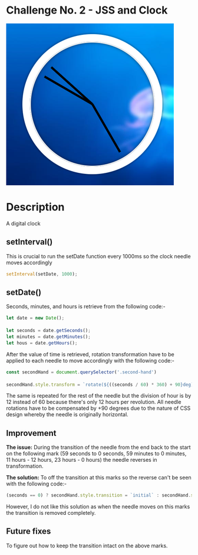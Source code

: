 # Challenge No. 2 - JSS and Clock

![JS and CSS Clock](https://github.com/nnsh93/JavaScript30-Challenges/blob/main/Challenge%20%232%20-%20JS%20and%20CSS%20Clock/JS%20and%20CSS%20Clock.PNG)

# Description
A digital clock 


## setInterval()
This is crucial to run the setDate function every 1000ms so the clock needle moves accordingly
```javascript
setInterval(setDate, 1000);
```

## setDate() 
Seconds, minutes, and hours is retrieve from the following code:-
```javascript
let date = new Date(); 

let seconds = date.getSeconds(); 
let minutes = date.getMinutes();
let hous = date.getHours(); 
```

After the value of time is retrieved, rotation transformation have to be applied to each needle to move accordingly with the following code:-
```javascript
const secondHand = document.querySelector('.second-hand')

secondHand.style.transform = `rotate(${((seconds / 60) * 360) + 90}deg)`;
```
The same is repeated for the rest of the needle but the division of hour is by 12 instead of 60 because there's only 12 hours per revolution. All needle rotations have to be compensated by +90 degrees due to the nature of CSS design whereby the needle is originally horizontal. 

## Improvement 
**The issue:** During the transition of the needle from the end back to the start on the following mark (59 seconds to 0 seconds, 59 minutes to 0 minutes, 11 hours - 12 hours, 23 hours - 0 hours) the needle reverses in transformation. 

**The solution:** To off the transition at this marks so the reverse can't be seen with the following code:-
```javascript
(seconds == 0) ? secondHand.style.transition = `initial` : secondHand.style.removeProperty('transition');
```

However, I do not like this solution as when the needle moves on this marks the transition is removed completely. 

## Future fixes
To figure out how to keep the transition intact on the above marks.

